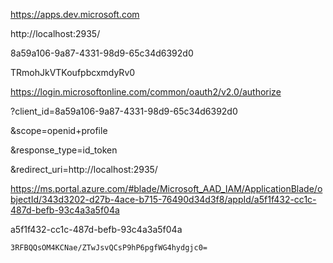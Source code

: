 https://apps.dev.microsoft.com

http://localhost:2935/

8a59a106-9a87-4331-98d9-65c34d6392d0

TRmohJkVTKoufpbcxmdyRv0 

https://login.microsoftonline.com/common/oauth2/v2.0/authorize

?client_id=8a59a106-9a87-4331-98d9-65c34d6392d0

&scope=openid+profile

&response_type=id_token

&redirect_uri=http://localhost:2935/



https://ms.portal.azure.com/#blade/Microsoft_AAD_IAM/ApplicationBlade/objectId/343d3202-d27b-4ace-b715-76490d34d3f8/appId/a5f1f432-cc1c-487d-befb-93c4a3a5f04a

a5f1f432-cc1c-487d-befb-93c4a3a5f04a

```
3RFBQQsOM4KCNae/ZTwJsvQCsP9hP6pgfWG4hydgjc0=
```

